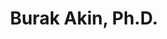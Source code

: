 ---
title: "Burak Akin, Ph.D."
presenter_id: burak_akin
permalink: /member_full_presentations/burak_akin
layout: member_all_presentations
---